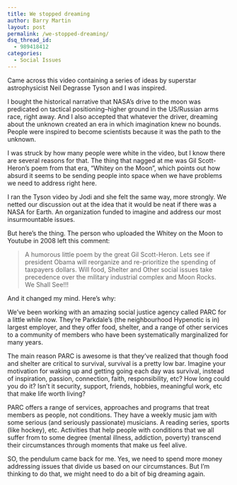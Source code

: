 ```yaml
---
title: We stopped dreaming
author: Barry Martin
layout: post
permalink: /we-stopped-dreaming/
dsq_thread_id:
  - 989418412
categories:
  - Social Issues
---
```

Came across this video containing a series of ideas by superstar astrophysicist Neil Degrasse Tyson and I was inspired.



I bought the historical narrative that NASA&#8217;s drive to the moon was predicated on tactical positioning–higher ground in the US/Russian arms race, right away. And I also accepted that whatever the driver, dreaming about the unknown created an era in which imagination knew no bounds. People were inspired to become scientists because it was the path to the unknown.

I was struck by how many people were white in the video, but I know there are several reasons for that. The thing that nagged at me was Gil Scott-Heron&#8217;s poem from that era, &#8220;Whitey on the Moon&#8221;, which points out how absurd it seems to be sending people into space when we have problems we need to address right here.



I ran the Tyson video by Jodi and she felt the same way, more strongly. We netted our discussion out at the idea that it would be neat if there was a NASA for Earth. An organization funded to imagine and address our most insurmountable issues.

But here&#8217;s the thing. The person who uploaded the Whitey on the Moon to Youtube in 2008 left this comment:

> A humorous little poem by the great Gil Scott-Heron. Lets see if president Obama will reorganize and re-prioritize the spending of taxpayers dollars. Will food, Shelter and Other social issues take precedence over the military industrial complex and Moon Rocks.  
> We Shall See!!!

And it changed my mind. Here&#8217;s why:

We&#8217;ve been working with an amazing social justice agency called PARC for a little while now. They&#8217;re Parkdale&#8217;s (the neighbourhood Hypenotic is in) largest employer, and they offer food, shelter, and a range of other services to a community of members who have been systematically marginalized for many years.

The main reason PARC is awesome is that they&#8217;ve realized that though food and shelter are critical to survival, survival is a pretty low bar. Imagine your motivation for waking up and getting going each day was survival, instead of inspiration, passion, connection, faith, responsibility, etc? How long could you do it? Isn&#8217;t it security, support, friends, hobbies, meaningful work, etc that make life worth living?

PARC offers a range of services, approaches and programs that treat members as people, not conditions. They have a weekly music jam with some serious (and seriously passionate) musicians. A reading series, sports (like hockey), etc. Activities that help people with conditions that we all suffer from to some degree (mental illness, addiction, poverty) transcend their circumstances through moments that make us feel alive.

SO, the pendulum came back for me. Yes, we need to spend more money addressing issues that divide us based on our circumstances. But I&#8217;m thinking to do that, we might need to do a bit of big dreaming again.

&nbsp;